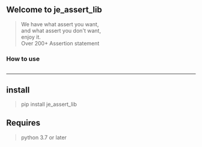 ## Welcome to je_assert_lib
> We have what assert you want, \
> and what assert you don't want, \
> enjoy it. \
> Over 200+ Assertion statement

### How to use
```python

```
---

## install
> pip install je_assert_lib


## Requires
> python 3.7 or later